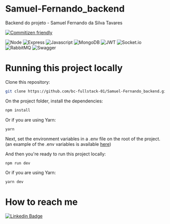 # Samuel-Fernando_backend
Backend do projeto - Samuel Fernando da Silva Tavares

[![Commitizen friendly](https://img.shields.io/badge/commitizen-friendly-brightgreen.svg)](http://commitizen.github.io/cz-cli/)

![Node](https://img.shields.io/badge/Node.js-43853D?style=for-the-badge&logo=node.js&logoColor=white)
![Express](https://img.shields.io/badge/express.js-%23404d59.svg?style=for-the-badge&logo=express&logoColor=%2361DAFB)
![Javascript](https://img.shields.io/badge/JavaScript-323330?style=for-the-badge&logo=javascript&logoColor=F7DF1E)
![MongoDB](https://img.shields.io/badge/MongoDB-%234ea94b.svg?style=for-the-badge&logo=mongodb&logoColor=white)
![JWT](https://img.shields.io/badge/JWT-black?style=for-the-badge&logo=JSON%20web%20tokens)
![Socket.io](https://img.shields.io/badge/Socket.io-black?style=for-the-badge&logo=socket.io&badgeColor=010101)
![RabbitMQ](https://img.shields.io/badge/Rabbitmq-FF6600?style=for-the-badge&logo=rabbitmq&logoColor=white)
![Swagger](https://img.shields.io/badge/-Swagger-%23Clojure?style=for-the-badge&logo=swagger&logoColor=white)

# Running this project locally

Clone this repository:

```sh
git clone https://github.com/bc-fullstack-01/Samuel-Fernando_backend.git
```

On the project folder, install the dependencies:

```sh
npm install
```

Or if you are using Yarn:

```sh
yarn
```

Next, set the environment variables in a .env file on the root of the project. (an example of the .env variables is available [here](.env-example))

And then you're ready to run this project locally:

```sh
npm run dev
```
Or if you are using Yarn:
```sh
yarn dev
```

# How to reach me

[![Linkedin Badge](https://img.shields.io/badge/-LinkedIn-blue?style=flat-square&logo=Linkedin&logoColor=white&link=https://www.linkedin.com/in/samuel-fernando-45b4211b1/)](https://www.linkedin.com/in/samuel-fernando2002/)
